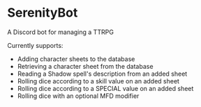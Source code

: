 # SerenityBot
A Discord bot for managing a TTRPG

Currently supports:
 - Adding character sheets to the database
 - Retrieving a character sheet from the database
 - Reading a Shadow spell's description from an added sheet
 - Rolling dice according to a skill value on an added sheet
 - Rolling dice according to a SPECIAL value on an added sheet
 - Rolling dice with an optional MFD modifier